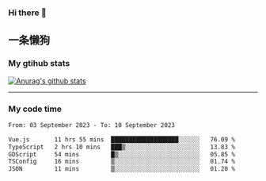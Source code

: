 ### Hi there 👋

## 一条懒狗
<!--
**kiss-me-quickly/kiss-me-quickly** is a ✨ _special_ ✨ repository because its `README.md` (this file) appears on your GitHub profile.

Here are some ideas to get you started:

- 🔭 I’m currently working on ...
- 🌱 I’m currently learning ...
- 👯 I’m looking to collaborate on ...
- 🤔 I’m looking for help with ...
- 💬 Ask me about ...
- 📫 How to reach me: ...
- 😄 Pronouns: ...
- ⚡ Fun fact: ...
-->


### My gtihub stats

[![Anurag's github stats](https://github-readme-stats.vercel.app/api?username=kiss-me-quickly)](https://github.com/anuraghazra/github-readme-stats)

***

### My code time

<!--START_SECTION:waka-->

```txt
From: 03 September 2023 - To: 10 September 2023

Vue.js       11 hrs 55 mins  ███████████████████░░░░░░   76.09 %
TypeScript   2 hrs 10 mins   ███▒░░░░░░░░░░░░░░░░░░░░░   13.83 %
GDScript     54 mins         █▒░░░░░░░░░░░░░░░░░░░░░░░   05.85 %
TSConfig     16 mins         ▒░░░░░░░░░░░░░░░░░░░░░░░░   01.74 %
JSON         11 mins         ▒░░░░░░░░░░░░░░░░░░░░░░░░   01.20 %
```

<!--END_SECTION:waka-->
